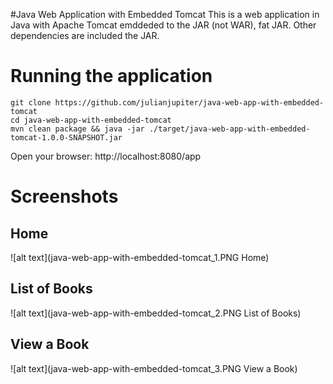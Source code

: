 #Java Web Application with Embedded Tomcat
This is a web application in Java with Apache Tomcat emddeded to the JAR (not WAR), fat JAR. Other dependencies are included the JAR.

# Running the application
```
git clone https://github.com/julianjupiter/java-web-app-with-embedded-tomcat
cd java-web-app-with-embedded-tomcat
mvn clean package && java -jar ./target/java-web-app-with-embedded-tomcat-1.0.0-SNAPSHOT.jar
```
Open your browser: http://localhost:8080/app

# Screenshots
## Home
![alt text](java-web-app-with-embedded-tomcat_1.PNG Home)
## List of Books
![alt text](java-web-app-with-embedded-tomcat_2.PNG List of Books)
## View a Book
![alt text](java-web-app-with-embedded-tomcat_3.PNG View a Book)